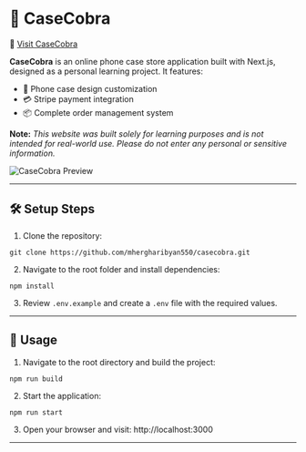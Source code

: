 # 🐍 CaseCobra

🔗 [Visit CaseCobra](https://casecobra-umber-five.vercel.app/)

**CaseCobra** is an online phone case store application built with Next.js, designed as a personal learning project. It features:

- 🎨 Phone case design customization
- 💳 Stripe payment integration
- 📦 Complete order management system

**Note:** _This website was built solely for learning purposes and is not intended for real-world use. Please do not enter any personal or sensitive information._

![CaseCobra Preview](https://i.ibb.co/VpWL7bh9/casecobra-preview.png)

---

## 🛠️ Setup Steps

1. Clone the repository:

```
git clone https://github.com/mhergharibyan550/casecobra.git
```

2. Navigate to the root folder and install dependencies:

```
npm install
```

3. Review `.env.example` and create a `.env` file with the required values.

---

## 🚀 Usage

1. Navigate to the root directory and build the project:

```
npm run build
```

2. Start the application:

```
npm run start
```

3. Open your browser and visit:
   http://localhost:3000

---
